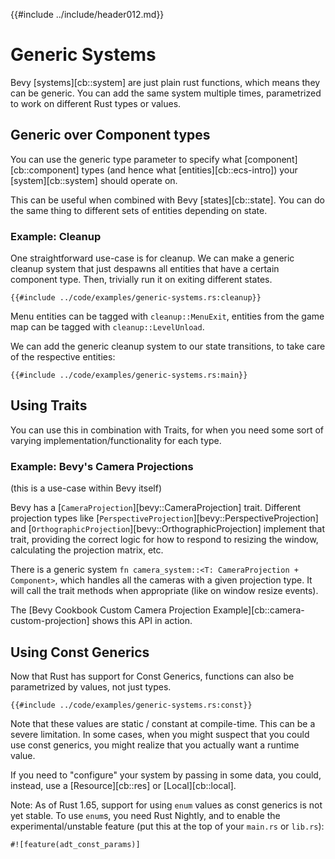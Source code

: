 {{#include ../include/header012.md}}

# Generic Systems

Bevy [systems][cb::system] are just plain rust functions, which means they
can be generic. You can add the same system multiple times, parametrized to
work on different Rust types or values.

## Generic over Component types

You can use the generic type parameter to specify what
[component][cb::component] types (and hence what [entities][cb::ecs-intro])
your [system][cb::system] should operate on.

This can be useful when combined with Bevy [states][cb::state].
You can do the same thing to different sets of entities depending on state.

### Example: Cleanup

One straightforward use-case is for cleanup. We can make a generic cleanup
system that just despawns all entities that have a certain component
type. Then, trivially run it on exiting different states.

```rust,no_run,noplayground
{{#include ../code/examples/generic-systems.rs:cleanup}}
```

Menu entities can be tagged with `cleanup::MenuExit`, entities from the game
map can be tagged with `cleanup::LevelUnload`.

We can add the generic cleanup system to our state transitions, to take care
of the respective entities:

```rust,no_run,noplayground
{{#include ../code/examples/generic-systems.rs:main}}
```

## Using Traits

You can use this in combination with Traits, for when you need some sort of
varying implementation/functionality for each type.

### Example: Bevy's Camera Projections

(this is a use-case within Bevy itself)

Bevy has a [`CameraProjection`][bevy::CameraProjection] trait. Different
projection types like [`PerspectiveProjection`][bevy::PerspectiveProjection]
and [`OrthographicProjection`][bevy::OrthographicProjection] implement that
trait, providing the correct logic for how to respond to resizing the window,
calculating the projection matrix, etc.

There is a generic system `fn camera_system::<T: CameraProjection +
Component>`, which handles all the cameras with a given projection type. It
will call the trait methods when appropriate (like on window resize events).

The [Bevy Cookbook Custom Camera Projection
Example][cb::camera-custom-projection] shows this API in action.

## Using Const Generics

Now that Rust has support for Const Generics, functions can also be
parametrized by values, not just types.

```rust,no_run,noplayground
{{#include ../code/examples/generic-systems.rs:const}}
```

Note that these values are static / constant at compile-time. This can be
a severe limitation. In some cases, when you might suspect that you could
use const generics, you might realize that you actually want a runtime value.

If you need to "configure" your system by passing in some data, you could,
instead, use a [Resource][cb::res] or [Local][cb::local].

Note: As of Rust 1.65, support for using `enum` values as const generics is
not yet stable. To use `enum`s, you need Rust Nightly, and to enable the
experimental/unstable feature (put this at the top of your `main.rs` or
`lib.rs`):

```rust,no_run,noplayground
#![feature(adt_const_params)]
```
